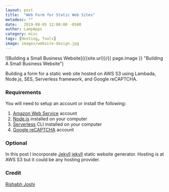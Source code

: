 ```yaml
---
layout: post
title:  "Web Form for Static Web Sites"
metadesc: ""
date:   2019-08-05 12:00:00 -0500
author: LampApps
category: misc
tags: [Hosting, Tools]
image: images/website-design.jpg
---
```


![Building a Small Business Website]({{site.url}}/{{ page.image }} "Building A Small Business Website")

Building a form for a static web site hosted on AWS S3 using Lambada, Node.js, SES, Serverless framework, and Google reCAPTCHA.


<!--more-->

### Requirements

You will need to setup an account or install the following:

1. [Amazon Web Service][aws] account
2. [Node.js][node] installed on your computer
3. [Serverless][sls] CLI installed on your computer
4. [Google reCAPTCHA][recap] account

### Optional

In this post I incorporate [Jekyll] [jekyll] static website generator. Hosting is at AWS S3 but it could be any hosting provider.

### Credit

[Rishabh Joshi][joshi]


[joshi]: https://www.rishabh.me/
[jekyll]: https://jekyllrb.com/
[aws]: https://aws.amazon.com
[node]: https://nodejs.org/en/download/package-manager/
[sls]: https://serverless.com/
[recap]: https://www.google.com/recaptcha/intro/v3.html
